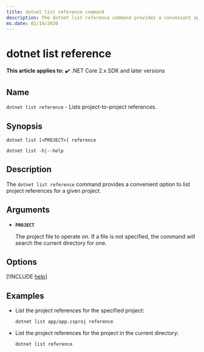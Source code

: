 ```yaml
---
title: dotnet list reference command
description: The dotnet list reference command provides a convenient option to list project to project references.
ms.date: 02/14/2020
---
```

# dotnet list reference

**This article applies to:** ✔️ .NET Core 2.x SDK and later versions

## Name

`dotnet list reference` - Lists project-to-project references.

## Synopsis

```dotnetcli
dotnet list [<PROJECT>] reference

dotnet list -h|--help
```

## Description

The `dotnet list reference` command provides a convenient option to list project references for a given project.

## Arguments

* **`PROJECT`**

  The project file to operate on. If a file is not specified, the command will search the current directory for one.

## Options

<!-- markdownlint-disable MD012 -->

[!INCLUDE [help](../../../includes/cli-help.md)]

## Examples

* List the project references for the specified project:

  ```dotnetcli
  dotnet list app/app.csproj reference
  ```

* List the project references for the project in the current directory:

  ```dotnetcli
  dotnet list reference
  ```
